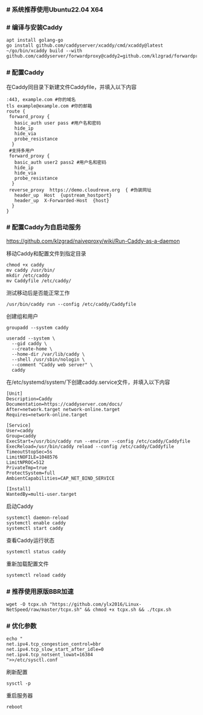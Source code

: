 ### # 系统推荐使用Ubuntu22.04 X64

### # 编译与安装Caddy
```
apt install golang-go
go install github.com/caddyserver/xcaddy/cmd/xcaddy@latest
~/go/bin/xcaddy build --with github.com/caddyserver/forwardproxy@caddy2=github.com/klzgrad/forwardproxy@naive
```

### # 配置Caddy
在Caddy同目录下新建文件Caddyfile，并填入以下内容
```
:443, example.com #你的域名
tls example@example.com #你的邮箱
route {
 forward_proxy {
   basic_auth user pass #用户名和密码
   hide_ip
   hide_via
   probe_resistance
  }
 #支持多用户
 forward_proxy {
   basic_auth user2 pass2 #用户名和密码
   hide_ip
   hide_via
   probe_resistance
  }
 reverse_proxy  https://demo.cloudreve.org  { #伪装网址
   header_up  Host  {upstream_hostport}
   header_up  X-Forwarded-Host  {host}
  }
}
```

### # 配置Caddy为自启动服务
https://github.com/klzgrad/naiveproxy/wiki/Run-Caddy-as-a-daemon

移动Caddy和配置文件到指定目录
```
chmod +x caddy
mv caddy /usr/bin/
mkdir /etc/caddy
mv Caddyfile /etc/caddy/
```

测试移动后是否能正常工作
```
/usr/bin/caddy run --config /etc/caddy/Caddyfile
```

创建组和用户
```
groupadd --system caddy

useradd --system \
  --gid caddy \
  --create-home \
  --home-dir /var/lib/caddy \
  --shell /usr/sbin/nologin \
  --comment "Caddy web server" \
  caddy
  ```
  
在/etc/systemd/system/下创建caddy.service文件，并填入以下内容
```
[Unit]
Description=Caddy
Documentation=https://caddyserver.com/docs/
After=network.target network-online.target
Requires=network-online.target

[Service]
User=caddy
Group=caddy
ExecStart=/usr/bin/caddy run --environ --config /etc/caddy/Caddyfile
ExecReload=/usr/bin/caddy reload --config /etc/caddy/Caddyfile
TimeoutStopSec=5s
LimitNOFILE=1048576
LimitNPROC=512
PrivateTmp=true
ProtectSystem=full
AmbientCapabilities=CAP_NET_BIND_SERVICE

[Install]
WantedBy=multi-user.target
```

启动Caddy
```
systemctl daemon-reload
systemctl enable caddy
systemctl start caddy
```

查看Caddy运行状态
```
systemctl status caddy
```

重新加载配置文件
```
systemctl reload caddy
```

### # 推荐使用原版BBR加速
```
wget -O tcpx.sh "https://github.com/ylx2016/Linux-NetSpeed/raw/master/tcpx.sh" && chmod +x tcpx.sh && ./tcpx.sh
```

### # 优化参数
```
echo "
net.ipv4.tcp_congestion_control=bbr
net.ipv4.tcp_slow_start_after_idle=0
net.ipv4.tcp_notsent_lowat=16384
">>/etc/sysctl.conf
```

刷新配置
```
sysctl -p
```

重启服务器
```
reboot
```
